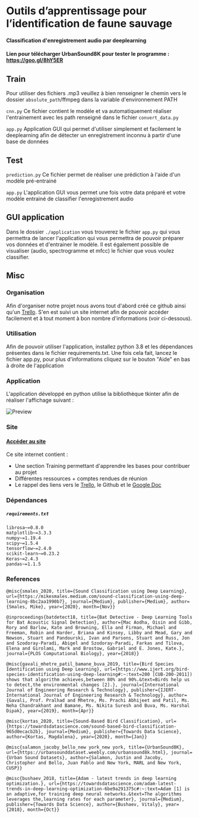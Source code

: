 # Outils d’apprentissage pour l’identification de faune sauvage
#### Classification d'enregistrement audio par deeplearning

#### Lien pour télécharger UrbanSound8K pour tester le programme : https://goo.gl/8hY5ER

## Train

Pour utiliser des fichiers .mp3 veuillez à bien renseigner le chemin vers le dossier `absolute_path`/ffmpeg dans la variable d'environnement PATH

`cnn.py` Ce fichier contient le modèle et va automatiquement réaliser l'entrainement avec les path renseigné dans le fichier `convert_data.py`

`app.py` Application GUI qui permet d'utiliser simplement et facilement le deeplearning afin de détecter un enregistrement inconnu à partir d'une base de données

## Test

`prediction.py` Ce fichier permet de réaliser une prédiction à l'aide d'un modèle pré-entrainé

`app.py` L'application GUI vous permet une fois votre data préparé et votre modèle entrainé de classifier l'enregistrement audio

## GUI application

Dans le dossier `./application` vous trouverez le fichier `app.py` qui vous permettra de lancer l'application qui vous permettra de pouvoir préparer vos données et d'entrainer le modèle. Il est également possible de visualiser (audio, spectrogramme et mfcc) le fichier que vous voulez classifier.

## Misc

### Organisation

Afin d'organiser notre projet nous avons tout d'abord créé ce github ainsi qu'un <a target="_blank" href="https://trello.com/b/n5JMlDKU/conduite-de-projet" title="Site">Trello</a>. S'en est suivi un site internet afin de pouvoir accéder facilement et à tout moment à bon nombre d'informations (voir ci-dessous).

### Utilisation

Afin de pouvoir utiliser l'application, installez python 3.8 et les dépendances présentes dans le fichier requirements.txt. Une fois cela fait, lancez le fichier app.py, pour plus d'informations cliquez sur le bouton "Aide" en bas à droite de l'application

### Application

L'application développé en python utilise la bibliothèque tkinter afin de réaliser l'affichage suivant :

![Preview](https://github.com/ThomasCorcoral/Projet_L3/blob/main/img/screen_application.png)


### Site

#### <a target="_blank" href="https://projet.xnh.fr/index.html" title="Site">Accéder au site</a>

  Ce site internet contient :
<ul>
  <li>Une section Training permettant d'apprendre les bases pour contribuer au projet</li>
  <li>Différentes ressources + comptes rendues de réunion</li>
  <li>Le rappel des liens vers le <a target="_blank" href="https://trello.com/b/n5JMlDKU/conduite-de-projet" title="Site">Trello</a>, le Github et le <a target="_blank" href="https://docs.google.com/document/d/1nI-bLGr7N6MVG3OC4NAJBIDIE_Ea6VqnJSBD6i3UwQ4/edit" title="Site">Google Doc</a></li>
</ul>
  
### Dépendances 
##### `requirements.txt`

`librosa~=0.8.0`<br>
`matplotlib~=3.3.3`<br>
`numpy~=1.19.4`<br>
`scipy~=1.5.4`<br>
`tensorflow~=2.4.0`<br>
`scikit-learn~=0.23.2`<br>
`Keras~=2.4.3`<br>
`pandas~=1.1.5`<br>

### References

```
@misc{smales_2020, title={Sound Classification using Deep Learning}, url={https://mikesmales.medium.com/sound-classification-using-deep-learning-8bc2aa1990b7}, journal={Medium}, publisher={Medium}, author={Smales, Mike}, year={2020}, month={Nov}}
```
```
@inproceedings{batdetect18, title={Bat Detective - Deep Learning Tools for Bat Acoustic Signal Detection}, author={Mac Aodha, Oisin and Gibb, Rory and Barlow, Kate and Browning, Ella and Firman, Michael and   Freeman, Robin and Harder, Briana and Kinsey, Libby and Mead, Gary and Newson, Stuart and Pandourski, Ivan and Parsons, Stuart and Russ, Jon and Szodoray-Paradi, Abigel and Szodoray-Paradi, Farkas and Tilova, Elena and Girolami, Mark and Brostow, Gabriel and E. Jones, Kate.}, journal={PLOS Computational Biology}, year={2018}}
```
```
@misc{gavali_mhetre_patil_bamane_buva_2019, title={Bird Species Identification using Deep Learning}, url={https://www.ijert.org/bird-species-identification-using-deep-learning#:~:text=200 [CUB-200-2011]) shows that algorithm achieves,between 80% and 90%.&text=Birds help us to detect,the environmental changes [2].}, journal={International Journal of Engineering Research & Technology}, publisher={IJERT-International Journal of Engineering Research & Technology}, author={Gavali, Prof. Pralhad and Mhetre, Ms. Prachi Abhijeet and Patil, Ms. Neha Chandrakhant and Bamane, Ms. Nikita Suresh and Buva, Ms. Harshal Dipak}, year={2019}, month={Apr}}
```
```
@misc{kortas_2020, title={Sound-Based Bird Classification}, url={https://towardsdatascience.com/sound-based-bird-classification-965d0ecacb2b}, journal={Medium}, publisher={Towards Data Science}, author={Kortas, Magdalena}, year={2020}, month={Jan}}
```
```
@misc{salamon_jacoby_bello_new york_new york, title={UrbanSound8K}, url={https://urbansounddataset.weebly.com/urbansound8k.html}, journal={Urban Sound Datasets}, author={Salamon, Justin and Jacoby, Christopher and Bello, Juan Pablo and New York, MARL and New York, CUSP}}
```
```
@misc{bushaev_2018, title={Adam - latest trends in deep learning optimization.}, url={https://towardsdatascience.com/adam-latest-trends-in-deep-learning-optimization-6be9a291375c#:~:text=Adam [1] is an adaptive,for training deep neural networks.&text=The algorithms leverages the,learning rates for each parameter}, journal={Medium}, publisher={Towards Data Science}, author={Bushaev, Vitaly}, year={2018}, month={Oct}}
```
